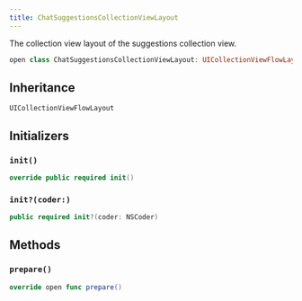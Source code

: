 ```yaml
---
title: ChatSuggestionsCollectionViewLayout
---
```


The collection view layout of the suggestions collection view.

``` swift
open class ChatSuggestionsCollectionViewLayout: UICollectionViewFlowLayout 
```

## Inheritance

`UICollectionViewFlowLayout`

## Initializers

### `init()`

``` swift
override public required init() 
```

### `init?(coder:)`

``` swift
public required init?(coder: NSCoder) 
```

## Methods

### `prepare()`

``` swift
override open func prepare() 
```
